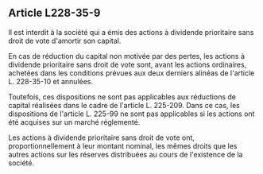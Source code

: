 Article L228-35-9
----
Il est interdit à la société qui a émis des actions à dividende prioritaire sans
droit de vote d'amortir son capital.

En cas de réduction du capital non motivée par des pertes, les actions à
dividende prioritaire sans droit de vote sont, avant les actions ordinaires,
achetées dans les conditions prévues aux deux derniers alinéas de l'article L.
228-35-10 et annulées.

Toutefois, ces dispositions ne sont pas applicables aux réductions de capital
réalisées dans le cadre de l'article L. 225-209. Dans ce cas, les dispositions
de l'article L. 225-99 ne sont pas applicables si les actions ont été acquises
sur un marché réglementé.

Les actions à dividende prioritaire sans droit de vote ont, proportionnellement
à leur montant nominal, les mêmes droits que les autres actions sur les réserves
distribuées au cours de l'existence de la société.
